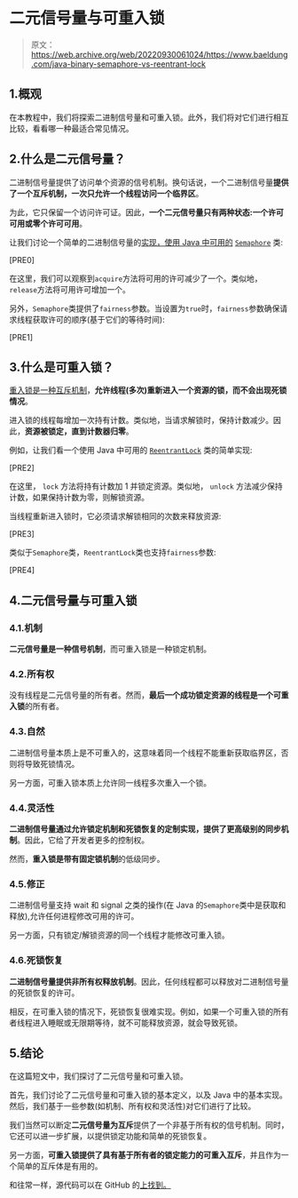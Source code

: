 # 二元信号量与可重入锁

> 原文：<https://web.archive.org/web/20220930061024/https://www.baeldung.com/java-binary-semaphore-vs-reentrant-lock>

## 1.概观

在本教程中，我们将探索二进制信号量和可重入锁。此外，我们将对它们进行相互比较，看看哪一种最适合常见情况。

## 2.什么是二元信号量？

二进制信号量提供了访问单个资源的信号机制。换句话说，一个二进制信号量**提供了一个互斥机制，一次只允许一个线程访问一个临界区**。

为此，它只保留一个访问许可证。因此，**一个二元信号量只有两种状态:一个许可可用或零个许可可用**。

让我们讨论一个简单的二进制信号量的[实现，使用 Java 中可用的](/web/20220627182628/https://www.baeldung.com/java-semaphore#mutex) [`Semaphore`](https://web.archive.org/web/20220627182628/https://docs.oracle.com/en/java/javase/11/docs/api/java.base/java/util/concurrent/Semaphore.html) 类:

[PRE0]

在这里，我们可以观察到`acquire`方法将可用的许可减少了一个。类似地，`release`方法将可用许可增加一个。

另外，`Semaphore`类提供了`fairness`参数。当设置为`true`时，`fairness`参数确保请求线程获取许可的顺序(基于它们的等待时间):

[PRE1]

## 3.什么是可重入锁？

[重入锁是一种互斥机制](/web/20220627182628/https://www.baeldung.com/java-concurrent-locks#lock-implementations)，**允许线程(多次)重新进入一个资源的锁，而不会出现死锁情况**。

进入锁的线程每增加一次持有计数。类似地，当请求解锁时，保持计数减少。因此，**资源被锁定，直到计数器归零**。

例如，让我们看一个使用 Java 中可用的 [`ReentrantLock`](https://web.archive.org/web/20220627182628/https://docs.oracle.com/en/java/javase/11/docs/api/java.base/java/util/concurrent/locks/ReentrantLock.html) 类的简单实现:

[PRE2]

在这里， `lock` 方法将持有计数加 1 并锁定资源。类似地， `unlock` 方法减少保持计数，如果保持计数为零，则解锁资源。

当线程重新进入锁时，它必须请求解锁相同的次数来释放资源:

[PRE3]

类似于`Semaphore`类，`ReentrantLock`类也支持`fairness`参数:

[PRE4]

## 4.二元信号量与可重入锁

### 4.1.机制

**二元信号量是一种信号机制**，而可重入锁是一种锁定机制。

### 4.2.所有权

没有线程是二元信号量的所有者。然而，**最后一个成功锁定资源的线程是一个可重入锁**的所有者。

### 4.3.自然

二进制信号量本质上是不可重入的，这意味着同一个线程不能重新获取临界区，否则将导致死锁情况。

另一方面，可重入锁本质上允许同一线程多次重入一个锁。

### 4.4.灵活性

**二进制信号量通过允许锁定机制和死锁恢复的定制实现，提供了更高级别的同步机制**。因此，它给了开发者更多的控制权。

然而，**重入锁是带有固定锁机制**的低级同步。

### 4.5.修正

二进制信号量支持 wait 和 signal 之类的操作(在 Java 的`Semaphore`类中是获取和释放),允许任何进程修改可用的许可。

另一方面，只有锁定/解锁资源的同一个线程才能修改可重入锁。

### 4.6.死锁恢复

**二进制信号量提供非所有权释放机制**。因此，任何线程都可以释放对二进制信号量的死锁恢复的许可。

相反，在可重入锁的情况下，死锁恢复很难实现。例如，如果一个可重入锁的所有者线程进入睡眠或无限期等待，就不可能释放资源，就会导致死锁。

## 5.结论

在这篇短文中，我们探讨了二元信号量和可重入锁。

首先，我们讨论了二元信号量和可重入锁的基本定义，以及 Java 中的基本实现。然后，我们基于一些参数(如机制、所有权和灵活性)对它们进行了比较。

我们当然可以断定**二元信号量为互斥**提供了一个非基于所有权的信号机制。同时，它还可以进一步扩展，以提供锁定功能和简单的死锁恢复。

另一方面，**可重入锁提供了具有基于所有者的锁定能力的可重入互斥**，并且作为一个简单的互斥体是有用的。

和往常一样，源代码可以在 GitHub 的[上找到。](https://web.archive.org/web/20220627182628/https://github.com/eugenp/tutorials/tree/master/core-java-modules/core-java-concurrency-advanced-4)